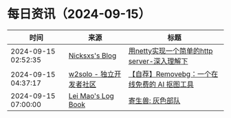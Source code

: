 ﻿# 每日资讯（2024-09-15）

|时间|来源|标题|
|---|---|---|
|2024-09-15 02:52:35|[Nicksxs's Blog](https://nicksxs.me/atom.xml)|[用netty实现一个简单的http server-深入理解下](https://nicksxs.me/2024/09/15/%E7%94%A8netty%E5%AE%9E%E7%8E%B0%E4%B8%80%E4%B8%AA%E7%AE%80%E5%8D%95%E7%9A%84http-server-%E6%B7%B1%E5%85%A5%E7%90%86%E8%A7%A3%E4%B8%8B/)|
|2024-09-15 04:37:17|[w2solo - 独立开发者社区](https://w2solo.com/topics/feed)|[【自荐】Removebg：一个在线免费的 AI 抠图工具](https://w2solo.com/topics/5035)|
|2024-09-15 07:00:00|[Lei Mao's Log Book](https://leimao.github.io/atom.xml)|[寄生兽: 灰色部队](https://leimao.github.io/essay/%E5%AF%84%E7%94%9F%E5%85%BD-%E7%81%B0%E8%89%B2%E9%83%A8%E9%98%9F/)|
